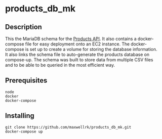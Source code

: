 # products_db_mk

## Description

This the MariaDB schema for the [Products API](https://github.com/maxwellrk/products_db_mk). It also contains a docker-compose file for easy deployment onto an EC2 instance.
The docker-compose is set up to create a volume for storing the database information. It also links the schema file to auto-generate the products database on compose-up.
The schema was built to store data from multiple CSV files and to be able to be queried in the most efficient way.

## Prerequisites

```
node
docker
docker-compose
```

## Installing

```
git clone https://github.com/maxwellrk/products_db_mk.git
docker-compose up 
```
